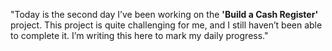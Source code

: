 "Today is the second day I’ve been working on the **'Build a Cash Register'** project. This project is quite challenging for me, and I still haven’t been able to complete it. I’m writing this here to mark my daily progress."